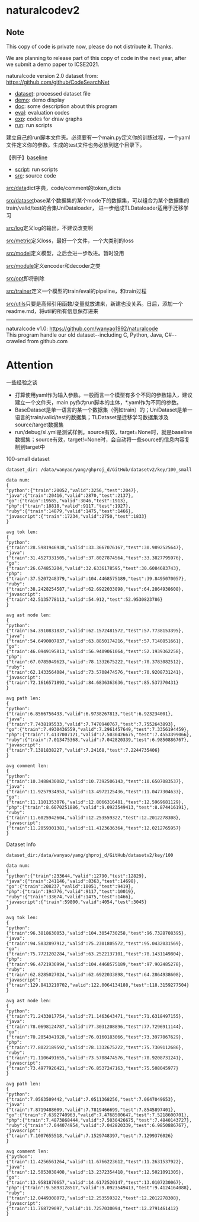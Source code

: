 # naturalcodev2
## Note
This copy of code is private now, please do not distribute it. Thanks.

We are planning to release part of this copy of code in the next year, after we submit a demo paper to ICSE2021.

naturalcode version 2.0
dataset from: https://github.com/github/CodeSearchNet

* [dataset](dataset): processed dataset file
* [demo](demo): demo display
* [doc](doc): some description about this program
* [eval](eval): evaluation codes
* [exp](exp): codes for draw graphs
* [run](run): run scripts

建立自己的run脚本文件夹。必须要有一个main.py定义你的训练过程，一个yaml文件定义你的参数。生成的test文件也务必放到这个目录下。

【例子】[baseline](run/summarization/unil/sl)
* [script](script): run scripts
* [src](src): source code

[src/data](src/data)dict字典，code/comment的token_dicts

[src/dataset](src/dataset)base某个数据集的某个mode下的数据集，可以组合为某个数据集的train/valid/test的合集UniDataloader，
进一步组成TLDataloader适用于迁移学习

[src/log](src/log)定义log的输出，不建议改变啊

[src/metric](src/metric)定义loss，最好一个文件，一个大类别的loss


[src/model](src/model)定义模型，之后会进一步改进。暂时没用

[src/module](src/module)定义encoder和decoder之类

[src/opt](src/opt)即将删除

[src/trainer](src/trainer)定义一个模型的train/eval的pipeline，和train过程

[src/utils](src/utils)只要是高频引用函数/变量就放进来，新建也没关系。日后，添加一个readme.md，将util的所有信息保存进来


----------------------------------------------
naturalcode v1.0: https://github.com/wanyao1992/naturalcode <br>
This program handle our old dataset--including C, Python, Java, C#--crawled from github.com


# Attention
一些经验之谈<br>
* 打算使用yaml作为输入参数。一般而言一个模型有多个不同的参数输入，建议建立一个文件夹，main.py作为run脚本的主体，*.yaml作为不同的参数。
* BaseDataset是单一语言的某一个数据集（例如train）的；UniDataset是单一语言的train/valid/test的数据集；TLDataset是迁移学习数据集涉及source/target数据集
* run/debug/sl.yml是测试样例。source有效，target=None时，就是baseline数据集；source有效，target!=None时，会自动将一些source的信息内容复制到target中


100-small dataset
```
dataset_dir: /data/wanyao/yang/ghproj_d/GitHub/datasetv2/key/100_small

data num:
{
"python":{"train":20052,"valid":3256,"test":2047},
"java":{"train":20416,"valid":2870,"test":2137},
"go":{"train":19585,"valid":3046,"test":1913},
"php":{"train":18818,"valid":9117,"test":1927},
"ruby":{"train":14879,"valid":1475,"test":1466},
"javascript":{"train":17234,"valid":2750,"test":1833}
}

avg tok len:
{
"python":{"train":28.5981946938,"valid":33.3667076167,"test":30.9892525647},
"java":{"train":31.4527331505,"valid":37.8027874564,"test":33.3827795976},
"go":{"train":26.674853204,"valid":32.6336178595,"test":30.6084683743},
"php":{"train":37.5207248379,"valid":104.4468575189,"test":39.8495070057},
"ruby":{"train":38.2428254587,"valid":62.6922033898,"test":64.2864938608},
"javascript":{"train":42.5135778113,"valid":54.912,"test":52.9530823786}
}

avg ast node len:
{
"python":{"train":54.3910831837,"valid":62.1572481572,"test":57.7738153395},
"java":{"train":54.6490007837,"valid":63.8850174216,"test":57.7140851661},
"go":{"train":46.0949195813,"valid":56.9409061064,"test":52.1939362258},
"php":{"train":67.0785949623,"valid":78.1332675222,"test":70.3783082512},
"ruby":{"train":62.1433564084,"valid":73.5708474576,"test":70.9208731241},
"javascript":{"train":72.1616571893,"valid":84.6836363636,"test":85.537370431}
}                   

avg path len:
{
"python":{"train":6.8566756433,"valid":6.9738267813,"test":6.923234001},
"java":{"train":7.7438195533,"valid":7.7470940767,"test":7.7552643893},
"go":{"train":7.4930436559,"valid":7.2961457649,"test":7.3356194459},
"php":{"train":7.4137007121,"valid":7.5030426675,"test":7.4553399066},
"ruby":{"train":7.013475368,"valid":7.042820339,"test":6.9850886767},
"javascript":{"train":7.1381838227,"valid":7.24168,"test":7.2244735406}
}                                            

avg comment len:
{
"python":{"train":10.3488430082,"valid":10.7392506143,"test":10.6507083537},
"java":{"train":11.9257934953,"valid":13.4972125436,"test":11.0477304633},
"go":{"train":11.1101353076,"valid":12.8066316481,"test":12.5969681129},
"php":{"train":8.6070251886,"valid":9.0923549413,"test":8.874416191},
"ruby":{"train":11.6025942604,"valid":12.253559322,"test":12.2012278308},
"javascript":{"train":11.2059301381,"valid":11.4123636364,"test":12.0212765957}
}                       
```


Dataset Info

```
dataset_dir:/data/wanyao/yang/ghproj_d/GitHub/datasetv2/key/100

data num:
{
"python":{"train":233644,"valid":12790,"test":12829},
"java":{"train":241146,"valid":8363,"test":14698},
"go":{"train":208237,"valid":10051,"test":9419},
"php":{"train":194776,"valid":9117,"test":10019},
"ruby":{"train":33674,"valid":1475,"test":1466},
"javascript":{"train":59800,"valid":4054,"test":3045}
}

avg tok len:
{
"python":{"train":96.3818630053,"valid":104.3054730258,"test":96.7328708395},
"java":{"train":94.5832897912,"valid":75.2301805572,"test":95.0432031569},
"go":{"train":75.7721202284,"valid":63.2522137101,"test":78.1431149804},
"php":{"train":96.4721936994,"valid":104.4468575189,"test":97.902485278},
"ruby":{"train":62.8285027024,"valid":62.6922033898,"test":64.2864938608},
"javascript":{"train":129.8413210702,"valid":122.0064134188,"test":118.3159277504}
}

avg ast node len:
{
"python":{"train":71.2433017754,"valid":71.1463643471,"test":71.6318497155},
"java":{"train":78.0698124787,"valid":77.3031208896,"test":77.7296911144},
"go":{"train":70.2054341928,"valid":76.0160183066,"test":73.3977067629},
"php":{"train":77.8022189592,"valid":78.1332675222,"test":75.7309112686},
"ruby":{"train":71.1106491655,"valid":73.5708474576,"test":70.9208731241},
"javascript":{"train":73.4977926421,"valid":76.8537247163,"test":75.508045977}
}

avg path len:
{
"python":{"train":7.0563509442,"valid":7.0511368256,"test":7.0647049653},
"java":{"train":7.8719488609,"valid":7.7819466699,"test":7.8545897401},
"go":{"train":7.6392740963,"valid":7.4768500647,"test":7.5218600701},
"php":{"train":7.4873868444,"valid":7.5030426675,"test":7.4840143727},
"ruby":{"train":7.044074954,"valid":7.042820339,"test":6.9850886767},
"javascript":{"train":7.1007655518,"valid":7.1529748397,"test":7.1299376026}
}

avg comment len:
{"python":{"train":11.4256561264,"valid":11.6766223612,"test":11.2631537922},
"java":{"train":12.5053038408,"valid":13.2372354418,"test":12.5021091305},
"go":{"train":13.9581870657,"valid":14.6172520147,"test":13.0107230067},
"php":{"train":9.5893128517,"valid":9.0923549413,"test":9.4124164088},
"ruby":{"train":12.0449308072,"valid":12.253559322,"test":12.2012278308},
"javascript":{"train":11.768729097,"valid":11.7257030094,"test":12.2791461412}
}
```